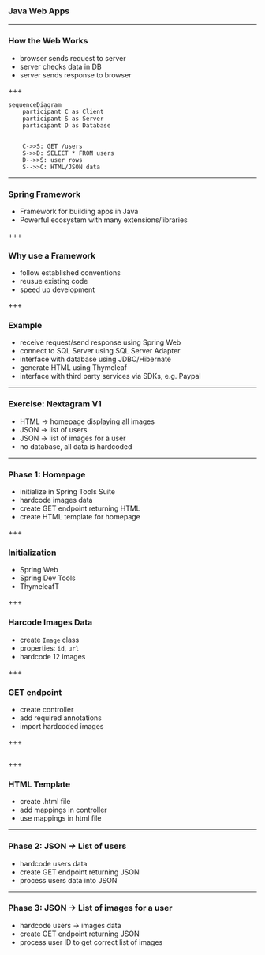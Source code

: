 ### Java Web Apps

---

### How the Web Works

- browser sends request to server
- server checks data in DB
- server sends response to browser

+++

```mermaid
sequenceDiagram
    participant C as Client
    participant S as Server
    participant D as Database


    C->>S: GET /users
    S->>D: SELECT * FROM users
    D-->>S: user rows
    S-->>C: HTML/JSON data
```

---

### Spring Framework

- Framework for building apps in Java
- Powerful ecosystem with many extensions/libraries

+++

### Why use a Framework

- follow established conventions
- reusue existing code
- speed up development

+++

### Example
- receive request/send response using Spring Web
- connect to SQL Server using SQL Server Adapter
- interface with database using JDBC/Hibernate
- generate HTML using Thymeleaf
- interface with third party services via SDKs, e.g. Paypal

---

### Exercise: Nextagram V1

- HTML -> homepage displaying all images
- JSON -> list of users
- JSON -> list of images for a user
- no database, all data is hardcoded

---

### Phase 1: Homepage

- initialize in Spring Tools Suite
- hardcode images data 
- create GET endpoint returning HTML
- create HTML template for homepage

+++

### Initialization

- Spring Web
- Spring Dev Tools
- ThymeleafT

+++

### Harcode Images Data

- create `Image` class
- properties: `id`, `url`
- hardcode 12 images

+++

### GET endpoint

- create controller
- add required annotations
- import hardcoded images

+++

```java
```

+++

### HTML Template

- create .html file
- add mappings in controller
- use mappings in html file

---

### Phase 2: JSON -> List of users

- hardcode users data 
- create GET endpoint returning JSON
- process users data into JSON

---

### Phase 3: JSON -> List of images for a user

- hardcode users -> images data
- create GET endpoint returning JSON
- process user ID to get correct list of images